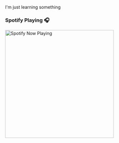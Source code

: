 I'm just learning something

### Spotify Playing 🎧

[<img src="https://vercel.com/thiagao0860/spotify-now-playing/api/spotify-playing" alt="Spotify Now Playing" width="350" />](https://open.spotify.com/user/thiagap0860)
